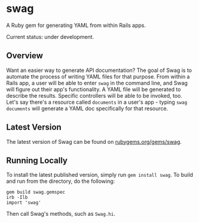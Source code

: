 # swag
A Ruby gem for generating YAML from within Rails apps.

Current status: under development.

## Overview
Want an easier way to generate API documentation? The goal of Swag is to automate the
process of writing YAML files for that purpose. From within a Rails app, a user will be 
able to enter ```swag``` in the command line, and Swag will figure out their app's 
functionality. A YAML file will be generated to describe the results. Specific 
controllers will be able to be invoked, too. Let's say there's a resource called 
```documents``` in a user's app - typing ```swag documents``` will generate 
a YAML doc specifically for that resource.

## Latest Version
The latest version of Swag can be found on 
[rubygems.org/gems/swag](http://rubygems.org/gems/swag).

## Running Locally
To install the latest published version, simply run ```gem install swag```. To build 
and run from the directory, do the following:

    gem build swag.gemspec
    irb -Ilb
    import 'swag'

Then call Swag's methods, such as ```Swag.hi```.
